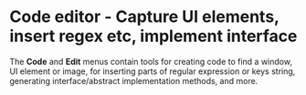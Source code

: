 # Code editor - Capture UI elements, insert regex etc, implement interface

The **Code** and **Edit** menus contain tools for creating code to find a window, UI element or image, for inserting parts of regular expression or keys string, generating interface/abstract implementation methods, and more.